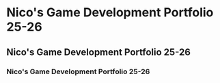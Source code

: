 # Nico's Game Development Portfolio 25-26

## Nico's Game Development Portfolio 25-26

### Nico's Game Development Portfolio 25-26

